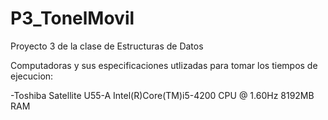 # P3_TonelMovil
Proyecto 3 de la clase de Estructuras de Datos

Computadoras y sus especificaciones utlizadas para tomar los tiempos de ejecucion:


-Toshiba Satellite U55-A Intel(R)Core(TM)i5-4200 CPU @ 1.60Hz 8192MB RAM
